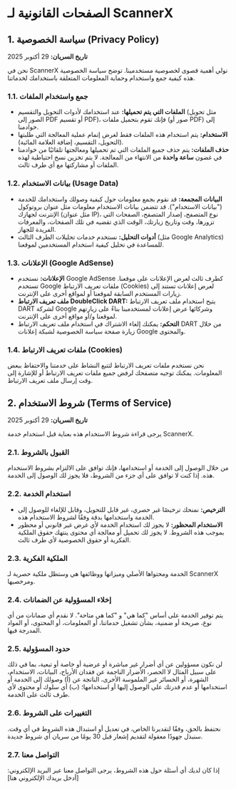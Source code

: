 # الصفحات القانونية لـ ScannerX

## 1. سياسة الخصوصية (Privacy Policy)

**تاريخ السريان:** 29 أكتوبر 2025

نحن في ScannerX نولي أهمية قصوى لخصوصية مستخدمينا. توضح سياسة الخصوصية هذه كيفية جمع واستخدام وحماية المعلومات المتعلقة باستخدامك لخدماتنا.

### 1.1. جمع واستخدام الملفات

*   **الملفات التي يتم تحميلها:** عند استخدامك لأدوات التحويل والتقسيم (مثل تحويل الصور إلى PDF أو تقسيم PDF)، فإنك تقوم بتحميل ملفات (صور أو PDF) إلى خوادمنا.
*   **الاستخدام:** يتم استخدام هذه الملفات فقط لغرض إتمام عملية المعالجة التي طلبتها (التحويل، التقسيم، إضافة العلامة المائية).
*   **حذف الملفات:** يتم حذف جميع الملفات التي تم تحميلها ومعالجتها تلقائيًا من خوادمنا في غضون **ساعة واحدة** من الانتهاء من المعالجة. لا يتم تخزين نسخ احتياطية لهذه الملفات أو مشاركتها مع أي طرف ثالث.

### 1.2. بيانات الاستخدام (Usage Data)

*   **البيانات المجمعة:** قد نقوم بجمع معلومات حول كيفية وصولك واستخدامك للخدمة ("بيانات الاستخدام"). قد تتضمن بيانات الاستخدام معلومات مثل عنوان بروتوكول الإنترنت لجهازك (مثل عنوان IP)، نوع المتصفح، إصدار المتصفح، الصفحات التي تزورها، وقت وتاريخ زيارتك، الوقت الذي تقضيه في تلك الصفحات، والمعرفات الفريدة للجهاز.
*   **أدوات التحليل:** نستخدم خدمات تحليلات الطرف الثالث (مثل Google Analytics) للمساعدة في تحليل كيفية استخدام المستخدمين لموقعنا.

### 1.3. الإعلانات (Google AdSense)

*   **الإعلانات:** نستخدم Google AdSense كطرف ثالث لعرض الإعلانات على موقعنا. تستخدم Google ملفات تعريف الارتباط (Cookies) لعرض إعلانات تستند إلى زيارات المستخدم السابقة لموقعنا أو لمواقع أخرى على الإنترنت.
*   **ملف تعريف الارتباط DoubleClick DART:** يتيح استخدام ملف تعريف الارتباط DART لشركة Google وشركائها عرض إعلانات لمستخدمينا بناءً على زيارتهم لموقعنا و/أو مواقع أخرى على الإنترنت.
*   **التحكم:** يمكنك إلغاء الاشتراك في استخدام ملف تعريف الارتباط DART من خلال زيارة صفحة سياسة الخصوصية لشبكة إعلانات Google والمحتوى.

### 1.4. ملفات تعريف الارتباط (Cookies)

نحن نستخدم ملفات تعريف الارتباط لتتبع النشاط على خدمتنا والاحتفاظ ببعض المعلومات. يمكنك توجيه متصفحك لرفض جميع ملفات تعريف الارتباط أو للإشارة إلى وقت إرسال ملف تعريف الارتباط.

## 2. شروط الاستخدام (Terms of Service)

**تاريخ السريان:** 29 أكتوبر 2025

يرجى قراءة شروط الاستخدام هذه بعناية قبل استخدام خدمة ScannerX.

### 2.1. القبول بالشروط

من خلال الوصول إلى الخدمة أو استخدامها، فإنك توافق على الالتزام بشروط الاستخدام هذه. إذا كنت لا توافق على أي جزء من الشروط، فلا يجوز لك الوصول إلى الخدمة.

### 2.2. استخدام الخدمة

*   **الترخيص:** نمنحك ترخيصًا غير حصري، غير قابل للتحويل، وقابل للإلغاء للوصول إلى الخدمة واستخدامها بدقة وفقًا لشروط الاستخدام هذه.
*   **الاستخدام المحظور:** لا يجوز لك استخدام الخدمة لأي غرض غير قانوني أو محظور بموجب هذه الشروط. لا يجوز لك تحميل أو معالجة أي محتوى ينتهك حقوق الملكية الفكرية أو حقوق الخصوصية لأي طرف ثالث.

### 2.3. الملكية الفكرية

الخدمة ومحتواها الأصلي وميزاتها ووظائفها هي وستظل ملكية حصرية لـ ScannerX ومرخصيها.

### 2.4. إخلاء المسؤولية عن الضمانات

يتم توفير الخدمة على أساس "كما هي" و "كما هي متاحة". لا نقدم أي ضمانات من أي نوع، صريحة أو ضمنية، بشأن تشغيل خدماتنا، أو المعلومات، أو المحتوى، أو المواد المدرجة فيها.

### 2.5. حدود المسؤولية

لن نكون مسؤولين عن أي أضرار غير مباشرة أو عرضية أو خاصة أو تبعية، بما في ذلك على سبيل المثال لا الحصر، الأضرار الناجمة عن فقدان الأرباح، البيانات، الاستخدام، الشهرة، أو الخسائر غير الملموسة الأخرى، الناتجة عن (أ) وصولك إلى الخدمة أو استخدامها أو عدم قدرتك على الوصول إليها أو استخدامها؛ (ب) أي سلوك أو محتوى لأي طرف ثالث على الخدمة.

### 2.6. التغييرات على الشروط

نحتفظ بالحق، وفقًا لتقديرنا الخاص، في تعديل أو استبدال هذه الشروط في أي وقت. سنبذل جهودًا معقولة لتقديم إشعار قبل 30 يومًا من سريان أي شروط جديدة.

### 2.7. التواصل معنا

إذا كان لديك أي أسئلة حول هذه الشروط، يرجى التواصل معنا عبر البريد الإلكتروني: [أدخل بريدك الإلكتروني هنا]
